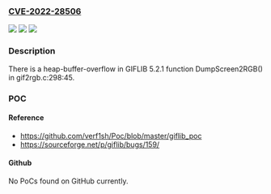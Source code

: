 ### [CVE-2022-28506](https://cve.mitre.org/cgi-bin/cvename.cgi?name=CVE-2022-28506)
![](https://img.shields.io/static/v1?label=Product&message=n%2Fa&color=blue)
![](https://img.shields.io/static/v1?label=Version&message=n%2Fa&color=blue)
![](https://img.shields.io/static/v1?label=Vulnerability&message=n%2Fa&color=brighgreen)

### Description

There is a heap-buffer-overflow in GIFLIB 5.2.1 function DumpScreen2RGB() in gif2rgb.c:298:45.

### POC

#### Reference
- https://github.com/verf1sh/Poc/blob/master/giflib_poc
- https://sourceforge.net/p/giflib/bugs/159/

#### Github
No PoCs found on GitHub currently.

